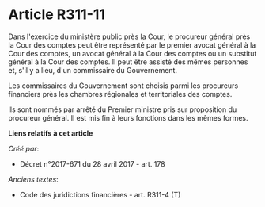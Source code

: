 # Article R311-11

Dans l'exercice du ministère public près la Cour, le procureur général près la Cour des comptes peut être représenté par le
premier avocat général à la Cour des comptes, un avocat général à la Cour des comptes ou un substitut général à la Cour des
comptes. Il peut être assisté des mêmes personnes et, s'il y a lieu, d'un commissaire du Gouvernement.

Les commissaires du Gouvernement sont choisis parmi les procureurs financiers près les chambres régionales et territoriales
des comptes.

Ils sont nommés par arrêté du Premier ministre pris sur proposition du procureur général. Il est mis fin à leurs fonctions
dans les mêmes formes.

**Liens relatifs à cet article**

_Créé par_:

  - Décret n°2017-671 du 28 avril 2017 - art. 178

_Anciens textes_:

  - Code des juridictions financières - art. R311-4 (T)
